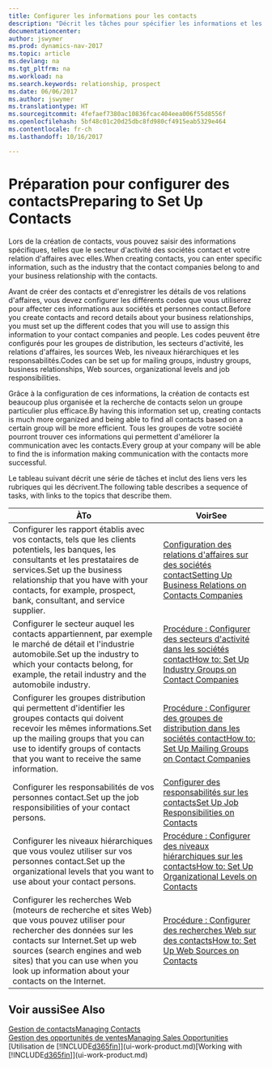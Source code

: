```yaml
---
title: Configurer les informations pour les contacts
description: "Décrit les tâches pour spécifier les informations et les codes, par exemple, sur les secteurs d'activité et les relations d'affaires, avant de paramétrer des contacts."
documentationcenter: 
author: jswymer
ms.prod: dynamics-nav-2017
ms.topic: article
ms.devlang: na
ms.tgt_pltfrm: na
ms.workload: na
ms.search.keywords: relationship, prospect
ms.date: 06/06/2017
ms.author: jswymer
ms.translationtype: HT
ms.sourcegitcommit: 4fefaef7380ac10836fcac404eea006f55d8556f
ms.openlocfilehash: 5bf48c01c20d25dbc8fd980cf4915eab5329e464
ms.contentlocale: fr-ch
ms.lasthandoff: 10/16/2017

---
```

# <a name="preparing-to-set-up-contacts"></a><span data-ttu-id="0d579-103">Préparation pour configurer des contacts</span><span class="sxs-lookup"><span data-stu-id="0d579-103">Preparing to Set Up Contacts</span></span>
<span data-ttu-id="0d579-104">Lors de la création de contacts, vous pouvez saisir des informations spécifiques, telles que le secteur d'activité des sociétés contact et votre relation d'affaires avec elles.</span><span class="sxs-lookup"><span data-stu-id="0d579-104">When creating contacts, you can enter specific information, such as the industry that the contact companies belong to and your business relationship with the contacts.</span></span>

<span data-ttu-id="0d579-105">Avant de créer des contacts et d'enregistrer les détails de vos relations d'affaires, vous devez configurer les différents codes que vous utiliserez pour affecter ces informations aux sociétés et personnes contact.</span><span class="sxs-lookup"><span data-stu-id="0d579-105">Before you create contacts and record details about your business relationships, you must set up the different codes that you will use to assign this information to your contact companies and people.</span></span> <span data-ttu-id="0d579-106">Les codes peuvent être configurés pour les groupes de distribution, les secteurs d'activité, les relations d'affaires, les sources Web, les niveaux hiérarchiques et les responsabilités.</span><span class="sxs-lookup"><span data-stu-id="0d579-106">Codes can be set up for mailing groups, industry groups, business relationships, Web sources, organizational levels and job responsibilities.</span></span>

<span data-ttu-id="0d579-107">Grâce à la configuration de ces informations, la création de contacts est beaucoup plus organisée et la recherche de contacts selon un groupe particulier plus efficace.</span><span class="sxs-lookup"><span data-stu-id="0d579-107">By having this information set up, creating contacts is much more organized and being able to find all contacts based on a certain group will be more efficient.</span></span> <span data-ttu-id="0d579-108">Tous les groupes de votre société pourront trouver ces informations qui permettent d'améliorer la communication avec les contacts.</span><span class="sxs-lookup"><span data-stu-id="0d579-108">Every group at your company will be able to find the is information making communication with the contacts more successful.</span></span>

<span data-ttu-id="0d579-109">Le tableau suivant décrit une série de tâches et inclut des liens vers les rubriques qui les décrivent.</span><span class="sxs-lookup"><span data-stu-id="0d579-109">The following table describes a sequence of tasks, with links to the topics that describe them.</span></span> 

| <span data-ttu-id="0d579-110">À</span><span class="sxs-lookup"><span data-stu-id="0d579-110">To</span></span> | <span data-ttu-id="0d579-111">Voir</span><span class="sxs-lookup"><span data-stu-id="0d579-111">See</span></span> |
| --- | --- |
| <span data-ttu-id="0d579-112">Configurer les rapport établis avec vos contacts, tels que les clients potentiels, les banques, les consultants et les prestataires de services.</span><span class="sxs-lookup"><span data-stu-id="0d579-112">Set up the business relationship that you have with your contacts, for example, prospect, bank, consultant, and service supplier.</span></span> |[<span data-ttu-id="0d579-113">Configuration des relations d'affaires sur des sociétés contact</span><span class="sxs-lookup"><span data-stu-id="0d579-113">Setting Up Business Relations on Contacts Companies</span></span>](marketing-business-relations.md) |
| <span data-ttu-id="0d579-114">Configurer le secteur auquel les contacts appartiennent, par exemple le marché de détail et l'industrie automobile.</span><span class="sxs-lookup"><span data-stu-id="0d579-114">Set up the industry to which your contacts belong, for example, the retail industry and the automobile industry.</span></span> |[<span data-ttu-id="0d579-115">Procédure : Configurer des secteurs d'activité dans les sociétés contact</span><span class="sxs-lookup"><span data-stu-id="0d579-115">How to: Set Up Industry Groups on Contact Companies</span></span>](marketing-industry-groups.md) |
| <span data-ttu-id="0d579-116">Configurer les groupes distribution qui permettent d'identifier les groupes contacts qui doivent recevoir les mêmes informations.</span><span class="sxs-lookup"><span data-stu-id="0d579-116">Set up the mailing groups that you can use to identify groups of contacts that you want to receive the same information.</span></span> |[<span data-ttu-id="0d579-117">Procédure : Configurer des groupes de distribution dans les sociétés contact</span><span class="sxs-lookup"><span data-stu-id="0d579-117">How to: Set Up Mailing Groups on Contact Companies</span></span>](marketing-mailing-groups.md) |
| <span data-ttu-id="0d579-118">Configurer les responsabilités de vos personnes contact.</span><span class="sxs-lookup"><span data-stu-id="0d579-118">Set up the job responsibilities of your contact persons.</span></span> |[<span data-ttu-id="0d579-119">Configurer des responsabilités sur les contacts</span><span class="sxs-lookup"><span data-stu-id="0d579-119">Set Up Job Responsibilities on Contacts</span></span>](marketing-job-responsibilities.md) |
| <span data-ttu-id="0d579-120">Configurer les niveaux hiérarchiques que vous voulez utiliser sur vos personnes contact.</span><span class="sxs-lookup"><span data-stu-id="0d579-120">Set up the organizational levels that you want to use about your contact persons.</span></span> |[<span data-ttu-id="0d579-121">Procédure : Configurer des niveaux hiérarchiques sur les contacts</span><span class="sxs-lookup"><span data-stu-id="0d579-121">How to: Set Up Organizational Levels on Contacts</span></span>](marketing-organizational-levels.md) |
| <span data-ttu-id="0d579-122">Configurer les recherches Web (moteurs de recherche et sites Web) que vous pouvez utiliser pour rechercher des données sur les contacts sur Internet.</span><span class="sxs-lookup"><span data-stu-id="0d579-122">Set up web sources (search engines and web sites) that you can use when you look up information about your contacts on the Internet.</span></span> |[<span data-ttu-id="0d579-123">Procédure : Configurer des recherches Web sur des contacts</span><span class="sxs-lookup"><span data-stu-id="0d579-123">How to: Set Up Web Sources on Contacts</span></span>](marketing-web-sources.md) |

## <a name="see-also"></a><span data-ttu-id="0d579-124">Voir aussi</span><span class="sxs-lookup"><span data-stu-id="0d579-124">See Also</span></span>
[<span data-ttu-id="0d579-125">Gestion de contacts</span><span class="sxs-lookup"><span data-stu-id="0d579-125">Managing Contacts</span></span>](marketing-contacts.md)  
[<span data-ttu-id="0d579-126">Gestion des opportunités de ventes</span><span class="sxs-lookup"><span data-stu-id="0d579-126">Managing Sales Opportunities</span></span>](marketing-manage-sales-opportunities.md)  
<span data-ttu-id="0d579-127">[Utilisation de [!INCLUDE[d365fin](includes/d365fin_md.md)]](ui-work-product.md)</span><span class="sxs-lookup"><span data-stu-id="0d579-127">[Working with [!INCLUDE[d365fin](includes/d365fin_md.md)]](ui-work-product.md)</span></span>

